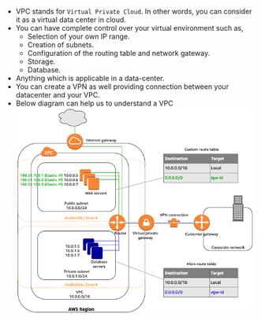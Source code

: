 * VPC stands for `Virtual Private Cloud`. In other words, you can consider it as a virtual data center in cloud.  
* You can have complete control over your virtual environment such as,  
  * Selection of your own IP range.
  * Creation of subnets.
  * Configuration of the routing table and network gateway.
  * Storage.
  * Database.
* Anything which is applicable in a data-center.  
* You can create a VPN as well providing connection between your datacenter and your VPC.  
* Below diagram can help us to understand a VPC  
  ![Image](https://github.com/A9HORA/AWS_Guide/blob/master/VPC/case-3.png)
